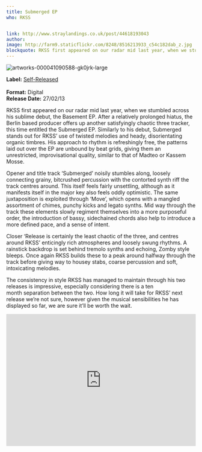 ```yaml
---
title: Submerged EP
who: RKSS


link: http://www.straylandings.co.uk/post/44618193043
author:
image: http://farm9.staticflickr.com/8248/8516213933_c54c182dab_z.jpg
blockquote: RKSS first appeared on our radar mid last year, when we stumbled across his sublime debut, the Basement EP. After a relatively prolonged hiatus, the Berlin based producer offers up another satisfyingly chaotic three tracker, this time entitled the Submerged EP. Similarly to his debut, Submerged stands out for RKSS’ use of twisted melodies and heady, disorientating organic timbres.
---
```


![artworks-000041090588-gk0jrk-large](http://farm9.staticflickr.com/8090/8528109977_a2a8910240_t.jpg)

**Label:** [Self-Released](http://rkss.bandcamp.com/)  
<br>**Format:** Digital
<br>**Release Date:** 27/02/13

RKSS first appeared on our radar mid last year, when we stumbled across his sublime debut, the Basement EP. After a relatively prolonged hiatus, the Berlin based producer offers up another satisfyingly chaotic three tracker, this time entitled the Submerged EP. Similarly to his debut, Submerged stands out for RKSS’ use of twisted melodies and heady, disorientating organic timbres. His approach to rhythm is refreshingly free, the patterns laid out over the EP are unbound by beat grids, giving them an unrestricted, improvisational quality, similar to that of Madteo or Kassem Mosse. 

Opener and title track ‘Submerged’ noisily stumbles along, loosely connecting grainy, bitcrushed percussion with the contorted synth riff the track centres around. This itself feels fairly unsettling, although as it manifests itself in the major key also feels oddly optimistic. The same juxtaposition is exploited through ‘Move’, which opens with a mangled assortment of chimes, punchy kicks and legato synths. Mid way through the track these elements slowly regiment themselves into a more purposeful order, the introduction of bassy, sidechained chords also help to introduce a more defined pace, and a sense of intent. 

Closer ‘Release is certainly the least chaotic of the three, and centres around RKSS’ enticingly rich atmospheres and loosely swung rhythms. A rainstick backdrop is set behind tremolo synths and echoing, Zomby style bleeps. Once again RKSS builds these to a peak around halfway through the track before giving way to housey stabs, coarse percussion and soft, intoxicating melodies.

The consistency in style RKSS has managed to maintain through his two releases is impressive, especially considering there is a ten month separation between the two. How long it will take for RKSS’ next release we’re not sure, however given the musical sensibilities he has displayed so far, we are sure it’ll be worth the wait.

<iframe frameborder="no" height="350" scrolling="no" src="https://w.soundcloud.com/player/?url=http%3A%2F%2Fapi.soundcloud.com%2Fplaylists%2F3776377" width="100%"></iframe>